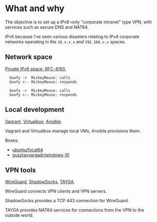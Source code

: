 # What and why

The objective is to set up a IPv6-only "corporate intranet" type VPN,
with services such as secure DNS and NAT64.

IPv6 because I've seen various disasters relating to IPv4 corporate networks
operating in the `10.x.x.x` and `192.168.x.x` spaces.

## Network space

[Private IPv6 space, RFC-4193.](https://tools.ietf.org/html/rfc4193)

```plantuml format="svg" classes="uml myDiagram" alt="My super diagram placeholder" title="My super diagram"
  Goofy ->  MickeyMouse: calls
  Goofy <-- MickeyMouse: responds
```

```plantuml format="svg_inline" classes="uml myDiagram" alt="My super diagram placeholder" title="My super diagram"
  Goofy ->  MickeyMouse: calls
  Goofy <-- MickeyMouse: responds
```

## Local development

[Vagrant](https://www.vagrantup.com/),
[Virtualbox](https://packages.ubuntu.com/focal/virtualbox),
[Ansible](https://www.ansible.com/).

Vagrant and Virtualbox manage local VMs, Ansible provisions them.

Boxes:

* [ubuntu/focal64](https://app.vagrantup.com/ubuntu/boxes/focal64)
* [gusztavvargadr/windows-10](https://app.vagrantup.com/gusztavvargadr/boxes/windows-10)

## VPN tools

[WireGuard](https://www.wireguard.com/), 
[ShadowSocks](https://shadowsocks.org/), 
[TAYGA](http://www.litech.org/tayga/).

WireGuard connects VPN clients and VPN servers.

ShadowSocks provides a TCP 443 connection for WireGuard.

TAYGA provides NAT64 services for connections from the VPN to the outside world.

